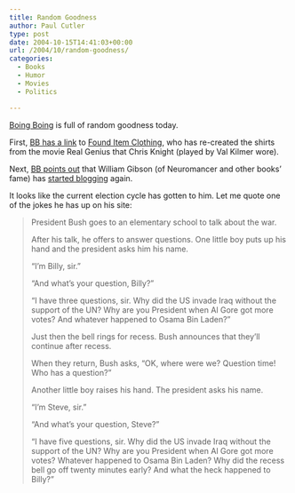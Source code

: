 ```yaml
---
title: Random Goodness
author: Paul Cutler
type: post
date: 2004-10-15T14:41:03+00:00
url: /2004/10/random-goodness/
categories:
  - Books
  - Humor
  - Movies
  - Politics

---
```

[Boing Boing][1] is full of random goodness today.

First, [BB has a link][2] to [Found Item Clothing][3], who has re-created the shirts from the movie Real Genius that Chris Knight (played by Val Kilmer wore).

Next, [BB points out][4] that William Gibson (of Neuromancer and other books&#8217; fame) has [started blogging][5] again.

It looks like the current election cycle has gotten to him. Let me quote one of the jokes he has up on his site:

> President Bush goes to an elementary school to talk about the war.
> 
> After his talk, he offers to answer questions. One little boy puts up his hand and the president asks him his name.
> 
> &#8220;I&#8217;m Billy, sir.&#8221;
> 
> &#8220;And what&#8217;s your question, Billy?&#8221;
> 
> &#8220;I have three questions, sir. Why did the US invade Iraq without the support of the UN? Why are you President when Al Gore got more votes? And whatever happened to Osama Bin Laden?&#8221;
> 
> Just then the bell rings for recess. Bush announces that they&#8217;ll continue after recess.
> 
> When they return, Bush asks, &#8220;OK, where were we? Question time! Who has a question?&#8221;
> 
> Another little boy raises his hand. The president asks his name.
> 
> &#8220;I&#8217;m Steve, sir.&#8221;
> 
> &#8220;And what&#8217;s your question, Steve?&#8221;
> 
> &#8220;I have five questions, sir. Why did the US invade Iraq without the support of the UN? Why are you President when Al Gore got more votes? Whatever happened to Osama Bin Laden? Why did the recess bell go off twenty minutes early? And what the heck happened to Billy?&#8221;

 [1]: http://www.boingboing.net
 [2]: http://www.boingboing.net/2004/10/15/tshirts_from_real_ge.html
 [3]: http://www.founditemclothing.com/
 [4]: http://www.boingboing.net/2004/10/14/william_gibson_reblo.html
 [5]: http://www.williamgibsonbooks.com/blog/blog.asp